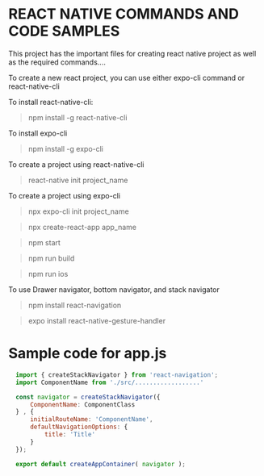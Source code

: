 REACT NATIVE COMMANDS AND CODE SAMPLES
======================================

This project has the important files for creating react native project as well as the required commands....


To create a new react project, you can use either expo-cli command or react-native-cli

To install react-native-cli:

> npm install -g react-native-cli

To install expo-cli

> npm install -g expo-cli

To create a project using react-native-cli

> react-native init project_name

To create a project using expo-cli

> npx expo-cli init project_name

> npx create-react-app app_name

> npm start

> npm run build

> npm run ios

To use Drawer navigator, bottom navigator, and stack navigator

> npm install react-navigation

> expo install react-native-gesture-handler

Sample code for app.js
======================

```javascript
  import { createStackNavigator } from 'react-navigation';
  import ComponentName from './src/..................'

  const navigator = createStackNavigator({
      ComponentName: ComponentClass
  } , {
      initialRouteName: 'ComponentName',
      defaultNavigationOptions: {
          title: 'Title'
      }
  });

  export default createAppContainer( navigator );
```

